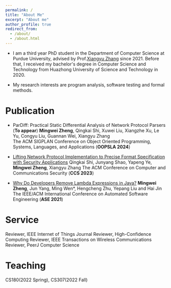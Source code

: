 ```yaml
---
permalink: /
title: "About Me"
excerpt: "About me"
author_profile: true
redirect_from: 
  - /about/
  - /about.html
---
```


* I am a third year PhD student in the Department of Computer Science at Purdue University, advised by Prof.[Xiangyu Zhang](https://www.cs.purdue.edu/homes/xyzhang/) since 2021. Before that, I received my bachelor's degree in Computer Science and Technology from Huazhong University of Science and Technology in 2020.

* My research interests are program analysis, software testing and formal methods.

Publication
======
* ParDiff: Practical Static Differential Analysis of Network Protocol Parsers (**To appear**)
**Mingwei Zheng**, Qingkai Shi, Xuwei Liu, Xiangzhe Xu, Le Yu, Congyu Liu, Guannan Wei, Xiangyu Zhang  
The ACM SIGPLAN Conference on Object Oriented Programming, Systems, Languages, and Applications (**OOPSLA 2024**)

* [Lifting Network Protocol Implementation to Precise Format Specification with Security Applications](https://dl.acm.org/doi/abs/10.1145/3576915.3616614)
Qingkai Shi, Junyang Shao, Yapeng Ye, **Mingwei Zheng**, Xiangyu Zhang
The ACM Conference on Computer and Communications Security (**CCS 2023**)

* [Why Do Developers Remove Lambda Expressions in Java?](https://ieeexplore.ieee.org/document/9678600)
**Mingwei Zheng**, Jun Yang, Ming Wen*, Hengcheng Zhu, Yepang Liu and Hai Jin
The IEEE/ACM International Conference on Automated Software Engineering (**ASE 2021**)

Service
======
Reviewer, IEEE Internet of Things Journal
Reviewer, High-Confidence Computing
Reviewer, IEEE Transactions on Wireless Communications
Reviewer, PeerJ Computer Science


Teaching
======
CS180(2022 Spring), CS307(2022 Fall)
